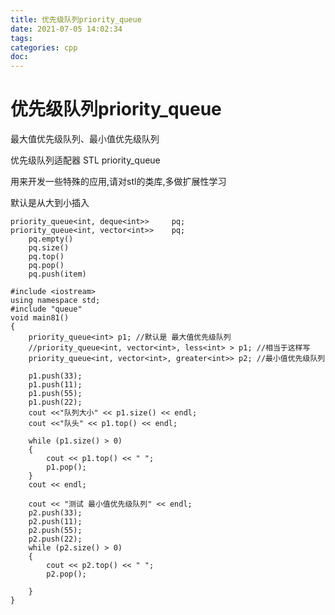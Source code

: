 ```yaml
---
title: 优先级队列priority_queue
date: 2021-07-05 14:02:34
tags:
categories: cpp
doc:
---
```


# 优先级队列priority_queue

 最大值优先级队列、最小值优先级队列

优先级队列适配器 STL priority_queue

用来开发一些特殊的应用,请对stl的类库,多做扩展性学习

默认是从大到小插入

```
priority_queue<int, deque<int>> 	pq;
priority_queue<int, vector<int>> 	pq;
	pq.empty()
	pq.size()
	pq.top()
	pq.pop()
	pq.push(item)

```

```
#include <iostream>
using namespace std;
#include "queue" 
void main81()
{
	priority_queue<int> p1; //默认是 最大值优先级队列 
	//priority_queue<int, vector<int>, less<int> > p1; //相当于这样写
	priority_queue<int, vector<int>, greater<int>> p2; //最小值优先级队列

	p1.push(33);
	p1.push(11);
	p1.push(55);
	p1.push(22);
	cout <<"队列大小" << p1.size() << endl;
	cout <<"队头" << p1.top() << endl;

	while (p1.size() > 0)
	{
		cout << p1.top() << " ";
		p1.pop();
	}
	cout << endl;

	cout << "测试 最小值优先级队列" << endl;
	p2.push(33);
	p2.push(11);
	p2.push(55);
	p2.push(22);
	while (p2.size() > 0)
	{
		cout << p2.top() << " ";
		p2.pop();

	}
}
```


